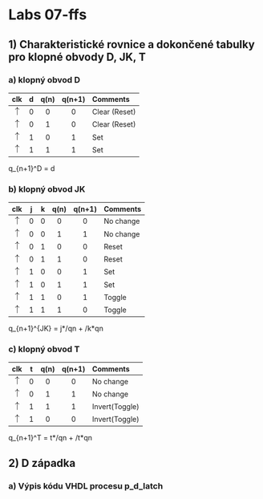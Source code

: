 # Labs 07-ffs

## 1) Charakteristické rovnice a dokončené tabulky pro klopné obvody D, JK, T

### a) klopný obvod D

   | **clk** | **d** | **q(n)** | **q(n+1)** | **Comments** |
   | :-: | :-: | :-: | :-: | :-- |
   | ![rising](https://github.com/xsedla1l/Digital-electronics-1/blob/main/Labs/07-ffs/image/eq_uparrow.png) | 0 | 0 | 0 | Clear (Reset) |
   | ![rising](https://github.com/xsedla1l/Digital-electronics-1/blob/main/Labs/07-ffs/image/eq_uparrow.png) | 0 | 1 | 0 | Clear (Reset) |
   | ![rising](https://github.com/xsedla1l/Digital-electronics-1/blob/main/Labs/07-ffs/image/eq_uparrow.png) | 1 | 0 | 1 | Set |
   | ![rising](https://github.com/xsedla1l/Digital-electronics-1/blob/main/Labs/07-ffs/image/eq_uparrow.png) | 1 | 1 | 1 | Set |

q_{n+1}^D = d 

### b) klopný obvod JK

   | **clk** | **j** | **k** | **q(n)** | **q(n+1)** | **Comments** |
   | :-: | :-: | :-: | :-: | :-: | :-- |
   | ![rising](https://github.com/xsedla1l/Digital-electronics-1/blob/main/Labs/07-ffs/image/eq_uparrow.png) | 0 | 0 | 0 | 0 | No change |
   | ![rising](https://github.com/xsedla1l/Digital-electronics-1/blob/main/Labs/07-ffs/image/eq_uparrow.png) | 0 | 0 | 1 | 1 | No change |
   | ![rising](https://github.com/xsedla1l/Digital-electronics-1/blob/main/Labs/07-ffs/image/eq_uparrow.png) | 0 | 1 | 0 | 0 | Reset |
   | ![rising](https://github.com/xsedla1l/Digital-electronics-1/blob/main/Labs/07-ffs/image/eq_uparrow.png) | 0 | 1 | 1 | 0 | Reset |
   | ![rising](https://github.com/xsedla1l/Digital-electronics-1/blob/main/Labs/07-ffs/image/eq_uparrow.png) | 1 | 0 | 0 | 1 | Set |
   | ![rising](https://github.com/xsedla1l/Digital-electronics-1/blob/main/Labs/07-ffs/image/eq_uparrow.png) | 1 | 0 | 1 | 1 | Set |
   | ![rising](https://github.com/xsedla1l/Digital-electronics-1/blob/main/Labs/07-ffs/image/eq_uparrow.png) | 1 | 1 | 0 | 1 | Toggle |
   | ![rising](https://github.com/xsedla1l/Digital-electronics-1/blob/main/Labs/07-ffs/image/eq_uparrow.png) | 1 | 1 | 1 | 0 | Toggle |

q_{n+1}^{JK} = j*/qn + /k*qn

### c) klopný obvod T

   | **clk** | **t** | **q(n)** | **q(n+1)** | **Comments** |
   | :-: | :-: | :-: | :-: | :-- |
   | ![rising](https://github.com/xsedla1l/Digital-electronics-1/blob/main/Labs/07-ffs/image/eq_uparrow.png) | 0 | 0 | 0 | No change |
   | ![rising](https://github.com/xsedla1l/Digital-electronics-1/blob/main/Labs/07-ffs/image/eq_uparrow.png) | 0 | 1 | 1 | No change |
   | ![rising](https://github.com/xsedla1l/Digital-electronics-1/blob/main/Labs/07-ffs/image/eq_uparrow.png) | 1 | 1 | 1 | Invert(Toggle)|
   | ![rising](https://github.com/xsedla1l/Digital-electronics-1/blob/main/Labs/07-ffs/image/eq_uparrow.png) | 1 | 0 | 0 | Invert(Toggle)|

q_{n+1}^T = t*/qn + /t*qn

## 2) D západka

### a) Výpis kódu VHDL procesu p_d_latch















